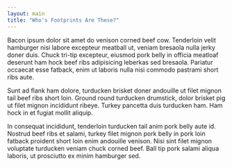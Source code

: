```yaml
---
layout: main
title: "Who's Footprints Are These?"
---
```


Bacon ipsum dolor sit amet do venison corned beef cow. Tenderloin velit hamburger nisi labore excepteur meatball ut, veniam bresaola nulla jerky doner duis. Chuck tri-tip excepteur, eiusmod pork belly in officia meatloaf deserunt ham hock beef ribs adipisicing leberkas sed bresaola. Pariatur occaecat esse fatback, enim ut laboris nulla nisi commodo pastrami short ribs aute.

Sunt ad flank ham dolore, turducken brisket doner andouille ut filet mignon tail beef ribs short loin. Ground round turducken drumstick, dolor brisket pig ut filet mignon incididunt ribeye. Turkey pancetta duis turducken ham. Ham hock in et fugiat mollit aliquip.

In consequat incididunt, tenderloin turducken tail anim pork belly aute id. Nostrud beef ribs et salami, turkey filet mignon pork belly in pork loin fatback proident short loin enim andouille venison. Nisi sint filet mignon voluptate turducken veniam chuck corned beef. Ball tip pork salami aliqua laboris, ut prosciutto ex minim hamburger sed.
